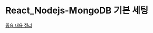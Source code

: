 # React_Nodejs-MongoDB 기본 세팅

[중요 내용 정리](https://www.notion.so/React-Node-js-976f4e25fd5d44d2984ea11193539c4c)
